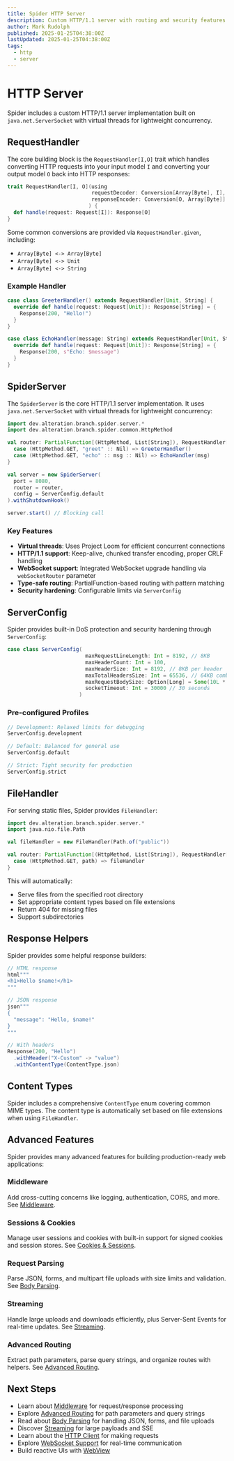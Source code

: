 ```yaml
---
title: Spider HTTP Server
description: Custom HTTP/1.1 server with routing and security features
author: Mark Rudolph
published: 2025-01-25T04:38:00Z
lastUpdated: 2025-01-25T04:38:00Z
tags:
  - http
  - server
---
```


# HTTP Server

Spider includes a custom HTTP/1.1 server implementation built on `java.net.ServerSocket` with virtual threads for lightweight concurrency.

## RequestHandler

The core building block is the `RequestHandler[I,O]` trait which handles converting HTTP requests into your input model `I` and converting your output model `O` back into HTTP responses:

```scala
trait RequestHandler[I, O](using
                           requestDecoder: Conversion[Array[Byte], I],
                           responseEncoder: Conversion[O, Array[Byte]]
                          ) {
  def handle(request: Request[I]): Response[O]
}
```

Some common conversions are provided via `RequestHandler.given`, including:

- `Array[Byte] <-> Array[Byte]`
- `Array[Byte] <-> Unit`
- `Array[Byte] <-> String`

### Example Handler

```scala
case class GreeterHandler() extends RequestHandler[Unit, String] {
  override def handle(request: Request[Unit]): Response[String] = {
    Response(200, "Hello!")
  }
}

case class EchoHandler(message: String) extends RequestHandler[Unit, String] {
  override def handle(request: Request[Unit]): Response[String] = {
    Response(200, s"Echo: $message")
  }
}
```

## SpiderServer

The `SpiderServer` is the core HTTP/1.1 server implementation. It uses `java.net.ServerSocket` with virtual threads for lightweight concurrency:

```scala
import dev.alteration.branch.spider.server.*
import dev.alteration.branch.spider.common.HttpMethod

val router: PartialFunction[(HttpMethod, List[String]), RequestHandler[?, ?]] = {
  case (HttpMethod.GET, "greet" :: Nil) => GreeterHandler()
  case (HttpMethod.GET, "echo" :: msg :: Nil) => EchoHandler(msg)
}

val server = new SpiderServer(
  port = 8080,
  router = router,
  config = ServerConfig.default
).withShutdownHook()

server.start() // Blocking call
```

### Key Features

- **Virtual threads**: Uses Project Loom for efficient concurrent connections
- **HTTP/1.1 support**: Keep-alive, chunked transfer encoding, proper CRLF handling
- **WebSocket support**: Integrated WebSocket upgrade handling via `webSocketRouter` parameter
- **Type-safe routing**: PartialFunction-based routing with pattern matching
- **Security hardening**: Configurable limits via `ServerConfig`

## ServerConfig

Spider provides built-in DoS protection and security hardening through `ServerConfig`:

```scala
case class ServerConfig(
                         maxRequestLineLength: Int = 8192, // 8KB
                         maxHeaderCount: Int = 100,
                         maxHeaderSize: Int = 8192, // 8KB per header
                         maxTotalHeadersSize: Int = 65536, // 64KB combined
                         maxRequestBodySize: Option[Long] = Some(10L * 1024 * 1024), // 10MB
                         socketTimeout: Int = 30000 // 30 seconds
                       )
```

### Pre-configured Profiles

```scala
// Development: Relaxed limits for debugging
ServerConfig.development

// Default: Balanced for general use
ServerConfig.default

// Strict: Tight security for production
ServerConfig.strict
```

## FileHandler

For serving static files, Spider provides `FileHandler`:

```scala
import dev.alteration.branch.spider.server.*
import java.nio.file.Path

val fileHandler = new FileHandler(Path.of("public"))

val router: PartialFunction[(HttpMethod, List[String]), RequestHandler[?, ?]] = {
  case (HttpMethod.GET, path) => fileHandler
}
```

This will automatically:

- Serve files from the specified root directory
- Set appropriate content types based on file extensions
- Return 404 for missing files
- Support subdirectories

## Response Helpers

Spider provides some helpful response builders:

```scala
// HTML response
html"""
<h1>Hello $name!</h1>
"""

// JSON response
json"""
{
  "message": "Hello, $name!"
}
"""

// With headers
Response(200, "Hello")
  .withHeader("X-Custom" -> "value")
  .withContentType(ContentType.json)
```

## Content Types

Spider includes a comprehensive `ContentType` enum covering common MIME types. The content type is automatically set based on file extensions when using `FileHandler`.

## Advanced Features

Spider provides many advanced features for building production-ready web applications:

### Middleware
Add cross-cutting concerns like logging, authentication, CORS, and more. See [Middleware](middleware.md).

### Sessions & Cookies
Manage user sessions and cookies with built-in support for signed cookies and session stores. See [Cookies & Sessions](cookies-sessions.md).

### Request Parsing
Parse JSON, forms, and multipart file uploads with size limits and validation. See [Body Parsing](body-parsing.md).

### Streaming
Handle large uploads and downloads efficiently, plus Server-Sent Events for real-time updates. See [Streaming](streaming.md).

### Advanced Routing
Extract path parameters, parse query strings, and organize routes with helpers. See [Advanced Routing](routing.md).

## Next Steps

- Learn about [Middleware](middleware.md) for request/response processing
- Explore [Advanced Routing](routing.md) for path parameters and query strings
- Read about [Body Parsing](body-parsing.md) for handling JSON, forms, and file uploads
- Discover [Streaming](streaming.md) for large payloads and SSE
- Learn about the [HTTP Client](client.md) for making requests
- Explore [WebSocket Support](websockets.md) for real-time communication
- Build reactive UIs with [WebView](webview/)
